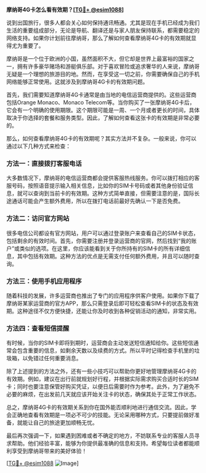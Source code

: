 **摩纳哥4G卡怎么看有效期？[[TG💪+ @esim1088](https://t.me/s/esim1088)]**

说到出国旅行，很多人都会关心如何保持通讯畅通。尤其是现在手机已经成为我们生活的重要组成部分，无论是导航、翻译还是与家人朋友保持联系，都需要稳定的网络支持。如果你计划前往摩纳哥，那么了解如何查看摩纳哥4G卡的有效期就显得尤为重要了。

摩纳哥是一个位于欧洲的小国，虽然面积不大，但它却是世界上最富裕的国家之一，拥有许多豪华赌场和游艇俱乐部。对于喜欢冒险或追求奢华的人来说，摩纳哥无疑是一个理想的旅游目的地。然而，在享受这一切之前，你需要确保自己的手机网络能够正常使用。这就涉及到摩纳哥4G卡的有效期问题。

首先，我们需要知道摩纳哥4G卡通常是由当地的电信运营商提供的。这些运营商包括Orange Monaco、Monaco Telecom等。当你购买了一张摩纳哥4G卡后，它会有一个明确的使用期限。这个期限可能是一周、一个月或者更长的时间，具体取决于你选择的套餐和服务类型。因此，了解如何查看这张卡的有效期是非常必要的。

那么，如何查看摩纳哥4G卡的有效期呢？其实方法并不复杂。一般来说，你可以通过以下几种方式来检查：

### 方法一：直接拨打客服电话
大多数情况下，摩纳哥的电信运营商都会提供客服热线服务。你可以拨打相应的客服号码，按照语音提示输入相关信息，比如你的SIM卡号码或者其他身份验证信息，就可以查询到当前卡的有效期。这种方式简单直接，但需要注意的是，国际长途通话可能会产生额外费用，所以在拨打电话前最好先确认一下是否免费。

### 方法二：访问官方网站
很多电信公司都设有官方网站，用户可以通过登录账户来查看自己的SIM卡状态，包括剩余的有效时间。首先，你需要注册并登录运营商的官网，然后找到“我的账户”或类似的选项。在这里，你应该能看到关于你所持有的SIM卡的所有详细信息，其中包括有效期。这种方法的优点是无需支付任何额外费用，并且可以随时查询。

### 方法三：使用手机应用程序
随着科技的发展，许多运营商也推出了专门的应用程序供客户使用。如果你下载了摩纳哥某家运营商的官方APP，那么只需登录后即可轻松查看SIM卡的状态及有效期。这种途径不仅方便快捷，还能让你及时收到各种促销活动的通知，非常实用。

### 方法四：查看短信提醒
有时候，当你的SIM卡即将到期时，运营商会主动发送短信通知给你。这些短信通常会包含重要的信息，如剩余天数以及续费的方式。所以平时记得检查手机里的垃圾箱，以免错过任何重要消息。

除了上述提到的方法之外，还有一些小技巧可以帮助你更好地管理摩纳哥4G卡的有效期。例如，建议在出行前就规划好行程，并根据实际需求购买合适时长的SIM卡；同时也要注意保管好购买凭证，以便日后需要时作为参考。此外，为了避免不必要的麻烦，在出发前几天就应该开始关注卡的状态，确保其处于正常工作状态。

总之，摩纳哥4G卡的有效期关系到你在国外能否顺利地进行通信交流。因此，学会正确地查看有效期是一项必不可少的技能。无论采用哪种方式，只要提前做好准备，就能让自己的旅途更加顺畅无忧。

最后再次强调一下，如果遇到困难或者不确定的地方，不妨联系专业的客服人员寻求帮助。他们经验丰富，能够为你提供最准确的信息和支持。希望每位读者都能顺利享受到摩纳哥带来的美好体验！

[[TG💪+ @esim1088](https://t.me/s/esim1088) ![Image](https://i.postimg.cc/4NQfJmqS/Snipaste-2025-05-13-00-14-12.png)]